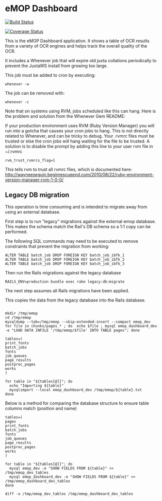 # eMOP Dashboard

[![Build Status](https://travis-ci.org/idhmc-tamu/emop-dashboard.svg?branch=master)](https://travis-ci.org/idhmc-tamu/emop-dashboard)

[![Coverage Status](https://img.shields.io/coveralls/idhmc-tamu/emop-dashboard.svg)](https://coveralls.io/r/idhmc-tamu/emop-dashboard?branch=master)


This is the eMOP Dashboard application. It shows a table of OCR
results from a variety of OCR engines and helps track the overall
quality of the OCR.

It includes a Whenever job that will expire old juxta collations
periodically to prevent the JuxtaWS install from growing too large.

This job must be added to cron by executing:

    whenever -w

The job can be removed with:

    whenever -c

Note that on systems using RVM, jobs scheduled like this can hang. Here
is the problem and solution from the Whenever Gem README:

If your production environment uses RVM (Ruby Version Manager) you will run 
into a gotcha that causes your cron jobs to hang. This is not directly related 
to Whenever, and can be tricky to debug. Your .rvmrc files must be trusted or 
else the cron jobs will hang waiting for the file to be trusted. A solution is to 
disable the prompt by adding this line to your user rvm file in ~/.rvmrc

    rvm_trust_rvmrcs_flag=1

This tells rvm to trust all rvmrc files, which is documented here: 
http://wayneeseguin.beginrescueend.com/2010/08/22/ruby-environment-version-manager-rvm-1-0-0/

## Legacy DB migration

This operation is time consuming and is intended to migrate away from using an external database.

First step is to run "legacy" migrations against the external emop database.  This makes the schema 
match the Rail's DB schema so a 1:1 copy can be performed.

The following SQL commands may need to be executed to remove constraints that prevent the migration from working:

```
ALTER TABLE batch_job DROP FOREIGN KEY batch_job_ibfk_1
ALTER TABLE batch_job DROP FOREIGN KEY batch_job_ibfk_2
ALTER TABLE batch_job DROP FOREIGN KEY batch_job_ibfk_3
```

Then run the Rails migrations against the legacy database

```
RAILS_ENV=production bundle exec rake legacy:db:migrate
```

The next step assumes all Rails migrations have been applied.

This copies the data from the legacy database into the Rails database.

```

mkdir /tmp/emop
cd /tmp/emop
mysqldump --tab=/tmp/emop --skip-extended-insert --compact emop_dev
for file in chunks/pages_* ; do  echo $file ; mysql emop_dashboard_dev -e "LOAD DATA INFILE '/tmp/emop/$file' INTO TABLE pages"; done

tables=(
print_fonts
batch_jobs
fonts
job_queues
page_results
postproc_pages
works
)

for table in "${tables[@]}"; do
  echo "Importing ${table}"
  mysqlimport --local emop_dashboard_dev /tmp/emop/${table}.txt
done
```

Below is a method for comparing the database structure to ensure table columns match (position and name)

```
tables=(
pages
print_fonts
batch_jobs
fonts
job_queues
page_results
postproc_pages
works
)

for table in "${tables[@]}"; do
  mysql emop_dev -e "SHOW FIELDS FROM ${table}" >> /tmp/emop_dev_tables
  mysql emop_dashboard_dev -e "SHOW FIELDS FROM ${table}" >> /tmp/emop_dashboard_dev_tables
done

diff -u /tmp/emop_dev_tables /tmp/emop_dashboard_dev_tables
```
